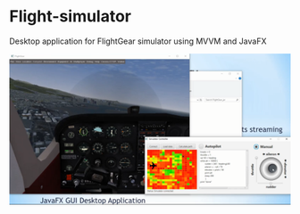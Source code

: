 # Flight-simulator
Desktop application for FlightGear simulator using MVVM and JavaFX


![FlightGear](https://raw.githubusercontent.com/Dor-Nachbi/Flight-simulator/master/Capture.png)
